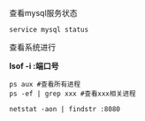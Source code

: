 查看mysql服务状态

```shell
service mysql status
```

查看系统进行

**lsof -i :端口号**

```shell
ps aux #查看所有进程
ps -ef | grep xxx #查看xxx相关进程
```

```shell
netstat -aon | findstr :8080
```

